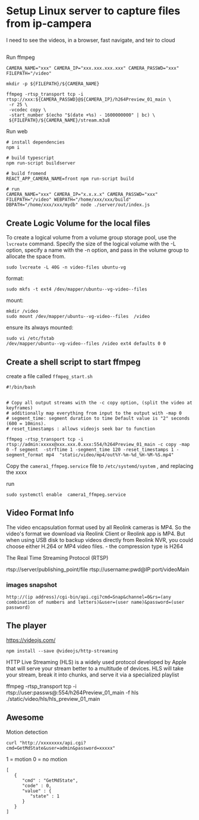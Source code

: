 


#  Setup Linux server to capture files from ip-campera

I need to see the videos, in a browser, fast navigate, and teir to cloud

##

Run ffmpeg
```
CAMERA_NAME="xxx" CAMERA_IP="xxx.xxx.xxx.xxx" CAMERA_PASSWD="xxx" FILEPATH="/video"

mkdir -p ${FILEPATH}/${CAMERA_NAME}

ffmpeg -rtsp_transport tcp -i rtsp://xxx:${CAMERA_PASSWD}@${CAMERA_IP}/h264Preview_01_main \
 -r 25 \
 -vcodec copy \
 -start_number $(echo "$(date +%s) - 1600000000" | bc) \
 ${FILEPATH}/${CAMERA_NAME}/stream.m3u8
```
Run web
```
# install dependencies
npm i

# build typescript
npm run-script buildserver

# build fromend
REACT_APP_CAMERA_NAME=front npm run-script build

# run
CAMERA_NAME="xxx" CAMERA_IP="x.x.x.x" CAMERA_PASSWD="xxx" FILEPATH="/video" WEBPATH="/home/xxx/xxx/build" DBPATH="/home/xxx/xxx/mydb" node ./server/out/index.js

```

## Create Logic Volume for the local files 

To create a logical volume from a volume group storage pool, use the ```lvcreate``` command. Specify the size of the logical volume with the -L option, specify a name with the -n option, and pass in the volume group to allocate the space from.

```
sudo lvcreate -L 40G -n video-files ubuntu-vg
```

format:
```
sudo mkfs -t ext4 /dev/mapper/ubuntu--vg-video--files
```

mount:

```
mkdir /video
sudo mount /dev/mapper/ubuntu--vg-video--files  /video
```

ensure its always mounted:
```
sudo vi /etc/fstab
/dev/mapper/ubuntu--vg-video--files /video ext4 defaults 0 0
```

## Create a shell script to start ffmpeg

create a file called ```ffmpeg_start.sh```

```
#!/bin/bash


# Copy all output streams with the -c copy option, (split the video at keyframes)
# additionally map everything from input to the output with -map 0
# segment_time: segment duration to time Default value is "2" seconds (600 = 10mins). 
# reset_timestamps : allows videojs seek bar to function

ffmpeg -rtsp_transport tcp -i rtsp://admin:xxxxx@xxx.xxx.0.xxx:554/h264Preview_01_main -c copy -map 0 -f segment  -strftime 1 -segment_time 120 -reset_timestamps 1 -segment_format mp4  "static/video/mp4/out%Y-%m-%d_%H-%M-%S.mp4"
```

Copy the ```camera1_ffmpeg.service``` file to ```/etc/systemd/system``` , and replacing the xxxx

run

```
sudo systemctl enable  camera1_ffmpeg.service
```

## Video Format Info

The video encapsulation format used by all Reolink cameras is MP4. So the video's format we download via Reolink Client or Reolink app is MP4. But when using USB disk to backup videos directly from Reolink NVR, you could choose either H.264 or MP4 video files. - the compression type is H264

The Real Time Streaming Protocol (RTSP)

rtsp://server/publishing_point/file
rtsp://username:pwd@IP:port/videoMain

### images snapshot

```
http://(ip address)/cgi-bin/api.cgi?cmd=Snap&channel=0&rs=(any combination of numbers and letters)&user=(user name)&password=(user password)
```

## The player

https://videojs.com/

```
npm install --save @videojs/http-streaming
```


HTTP Live Streaming (HLS) is a widely used protocol developed by Apple that will serve your stream better to a multitude of devices. HLS will take your stream, break it into chunks, and serve it via a specialized playlist

ffmpeg -rtsp_transport tcp -i rtsp://user:passws@<IP>:554/h264Preview_01_main -f hls ./static/video/hls/hls_preview_01_main


## Awesome

Motion detection

```
curl "http://xxxxxxxx/api.cgi?cmd=GetMdState&user=admin&password=xxxxx"
```
 1 = motion
 0 = no motion
```
[
   {
      "cmd" : "GetMdState",
      "code" : 0,
      "value" : {
         "state" : 1
      }
   }
]
```
